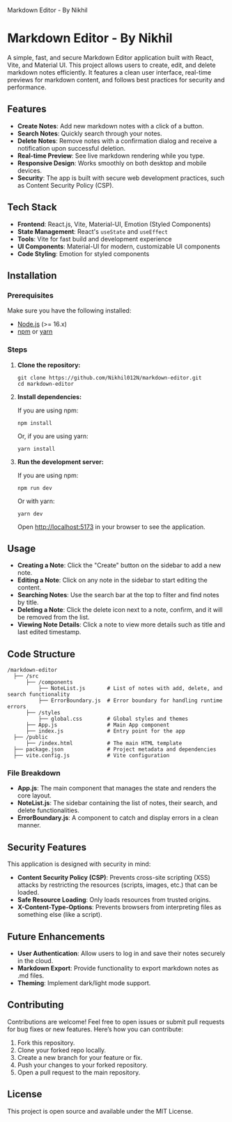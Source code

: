  Markdown Editor - By Nikhil

Markdown Editor - By Nikhil
===========================

A simple, fast, and secure Markdown Editor application built with React, Vite, and Material UI. This project allows users to create, edit, and delete markdown notes efficiently. It features a clean user interface, real-time previews for markdown content, and follows best practices for security and performance.

Features
--------

* **Create Notes**: Add new markdown notes with a click of a button.
* **Search Notes**: Quickly search through your notes.
* **Delete Notes**: Remove notes with a confirmation dialog and receive a notification upon successful deletion.
* **Real-time Preview**: See live markdown rendering while you type.
* **Responsive Design**: Works smoothly on both desktop and mobile devices.
* **Security**: The app is built with secure web development practices, such as Content Security Policy (CSP).

Tech Stack
----------

* **Frontend**: React.js, Vite, Material-UI, Emotion (Styled Components)
* **State Management**: React's `useState` and `useEffect`
* **Tools**: Vite for fast build and development experience
* **UI Components**: Material-UI for modern, customizable UI components
* **Code Styling**: Emotion for styled components

Installation
------------

### Prerequisites

Make sure you have the following installed:

* [Node.js](https://nodejs.org/) (>= 16.x)
* [npm](https://www.npmjs.com/) or [yarn](https://yarnpkg.com/)

### Steps

1.  **Clone the repository:**
    
        git clone https://github.com/Nikhil012N/markdown-editor.git
        cd markdown-editor
    
2.  **Install dependencies:**
    
    If you are using npm:
    
        npm install
    
    Or, if you are using yarn:
    
        yarn install
    
3.  **Run the development server:**
    
    If you are using npm:
    
        npm run dev
    
    Or with yarn:
    
        yarn dev
    
    Open [http://localhost:5173](http://localhost:5173) in your browser to see the application.
    

Usage
-----

* **Creating a Note**: Click the "Create" button on the sidebar to add a new note.
* **Editing a Note**: Click on any note in the sidebar to start editing the content.
* **Searching Notes**: Use the search bar at the top to filter and find notes by title.
* **Deleting a Note**: Click the delete icon next to a note, confirm, and it will be removed from the list.
* **Viewing Note Details**: Click a note to view more details such as title and last edited timestamp.

Code Structure
--------------

    /markdown-editor
      ├── /src
          ├── /components
              ├── NoteList.js       # List of notes with add, delete, and search functionality
              ├── ErrorBoundary.js  # Error boundary for handling runtime errors
          ├── /styles
              ├── global.css        # Global styles and themes
          ├── App.js                # Main App component
          ├── index.js              # Entry point for the app
      ├── /public
          ├── /index.html           # The main HTML template
      ├── package.json              # Project metadata and dependencies
      ├── vite.config.js            # Vite configuration
    

### File Breakdown

* **App.js**: The main component that manages the state and renders the core layout.
* **NoteList.js**: The sidebar containing the list of notes, their search, and delete functionalities.
* **ErrorBoundary.js**: A component to catch and display errors in a clean manner.

Security Features
-----------------

This application is designed with security in mind:

* **Content Security Policy (CSP)**: Prevents cross-site scripting (XSS) attacks by restricting the resources (scripts, images, etc.) that can be loaded.
* **Safe Resource Loading**: Only loads resources from trusted origins.
* **X-Content-Type-Options**: Prevents browsers from interpreting files as something else (like a script).

Future Enhancements
-------------------

* **User Authentication**: Allow users to log in and save their notes securely in the cloud.
* **Markdown Export**: Provide functionality to export markdown notes as .md files.
* **Theming**: Implement dark/light mode support.

Contributing
------------

Contributions are welcome! Feel free to open issues or submit pull requests for bug fixes or new features. Here’s how you can contribute:

1.  Fork this repository.
2.  Clone your forked repo locally.
3.  Create a new branch for your feature or fix.
4.  Push your changes to your forked repository.
5.  Open a pull request to the main repository.

License
-------

This project is open source and available under the MIT License.
